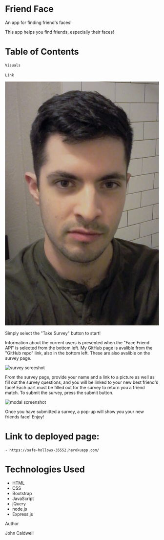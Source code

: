 # Friend Face
An app for finding friend's faces!

This app helps you find friends, especially their faces!

# Table of Contents

    Visuals

    Link

![frontpage screenshot](app/public/images/John.jpg)

Simply select the "Take Survey" button to start!

Information about the current users is presented when the "Face Friend API" is selected from the bottom left. My GitHub page is avalible from the "GitHub repo" link, also in the bottom left. These are also avalible on the survey page.

![survey screeshot](app/public/John.jpg)

From the survey page, provide your name and a link to a picture as well as fill out the survey questions, and you will be linked to your new best friend's face! Each part must be filled out for the survey to return you a friend match. To submit the survey, press the submit button.

![modal screenshot](app/public/John.jpg)

Once you have submitted a survey, a pop-up will show you your new friends face! Enjoy!

# Link to deployed page:

    - https://safe-hollows-35552.herokuapp.com/

# Technologies Used

- HTML
- CSS
- Bootstrap
- JavaScript
- jQuery
- node.js
- Express.js

Author

John Caldwell